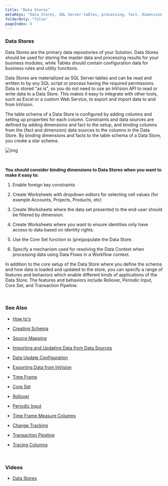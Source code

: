 ```yaml
---
title: "Data Stores"
metaKeys: "Data Stores, SQL Server tables, processing, fact, dimension, create star schema, Create Worksheets, integrate, script, dimensions, Enable foreign key constraints, set, function, Flow, core setup, Rollover, Periodic Input, Core Set, Transaction Pipeline"
folderOnly: "false"
pageIndex: 8
---
```


### Data Stores

Data Stores are the primary data repositories of your Solution. Data Stores should be used for storing the master data and processing results for your business modules, while Tables should contain configuration data for business rules and utility functions.

Data Stores are materialized as SQL Server tables and can be read and written to by any SQL script or process having the required permissions. Data is stored "as is", so you do not need to use an InVision API to read or write data to a Data Store. This makes it easy to integrate with other tools, such as Excel or a custom Web Service, to export and import data to and from InVision.

The table schema of a Data Store is configured by adding columns and setting up properties for each column. Constraints and data sources are defined by adding dimensions and fact to the setup, and binding columns from the (fact and dimension) data sources to the columns in the Data Store. By binding dimensions and facts to the table schema of a Data Store, you create a star schema.
<br/>

![img](https://profitbasedocs.blob.core.windows.net/images/datastores.png)

<br/>

**You should consider binding dimensions to Data Stores when you want to make it easy to:**

1. Enable foreign key constraints

2. Create Worksheets with dropdown editors for selecting cell values (for example Accounts, Projects, Products, etc)

3. Create Worksheets where the data set presented to the end-user should be filtered by dimension.

4. Create Worksheets where you want to ensure identities only have access to data based on identity rights.

5. Use the Core Set function to (pre)populate the Data Store. 

6. Specify a mechanism used for resolving the Data Context when processing data using Data Flows in a Workflow context.

In addition to the core setup of the Data Store where you define the schema and how data is loaded and updated to the store, you can specify a range of features and behaviors which enable different kinds of applications of the Data Store. The features and behaviors include Rollover, Periodic Input, Core Set, and Transaction Pipeline.

<br/>

### See Also

- [How to's](datastores/howto.md)

- [Creating Schema](datastores/creatingschema.md)

- [Source Mapping](datastores/sourcemapping.md)

- [Importing and Updating Data from Data Sources](datastores/importingandupdting.md)

- [Data Update Configuration](datastores/dataupdateconfig.md)

- [Exporting Data from InVision](datastores/exportingdata.md)

- [Time Frame](datastores/timeframe.md)

- [Core Set](datastores/coreset.md)

- [Rollover](datastores/rollover.md)

- [Periodic Input](datastores/periodicimput.md)

- [Time Frame Measure Columns](datastores/timeframemeasurecolumns.md)

- [Change Tracking](datastores/changetracking.md)

- [Transaction Pipeline](datastores/transactionpipeline.md)

- [Tracing Columns](datastores/tracingcolumns.md)

<br/>

### Videos

- [Data Stores](../videos/datastores.md)

